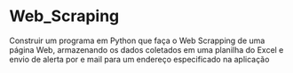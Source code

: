 # Web_Scraping
 Construir um programa em Python que faça o Web Scrapping de uma página Web, armazenando os dados coletados em uma planilha do Excel e envio de alerta por e mail para um endereço especificado na aplicação
